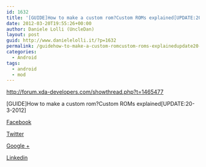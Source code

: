 ```yaml
---
id: 1632
title: '[GUIDE]How to make a custom rom?Custom ROMs explained[UPDATE:20-3-2012]'
date: 2012-03-20T19:55:26+00:00
author: Daniele Lolli (UncleDan)
layout: post
guid: http://www.danielelolli.it/?p=1632
permalink: /guidehow-to-make-a-custom-romcustom-roms-explainedupdate20-3-2012-03-2012.html
categories:
  - Android
tags:
  - android
  - mod
---
```

http://forum.xda-developers.com/showthread.php?t=1465477
  
[GUIDE]How to make a custom rom?Custom ROMs explained[UPDATE:20-3-2012]

<div class="container_share">
  <a href="http://www.facebook.com/sharer.php?u=http://www.danielelolli.it/guidehow-to-make-a-custom-romcustom-roms-explainedupdate20-3-2012-03-2012.html&t=[GUIDE]How to make a custom rom?Custom ROMs explained[UPDATE:20-3-2012]" target="_blank" class="button_purab_share facebook"><span><i class="icon-facebook"></i></span>
  
  <p>
    Facebook
  </p></a> 
  
  <a href="http://twitter.com/share?url=http://www.danielelolli.it/guidehow-to-make-a-custom-romcustom-roms-explainedupdate20-3-2012-03-2012.html&text=[GUIDE]How to make a custom rom?Custom ROMs explained[UPDATE:20-3-2012]" target="_blank" class="button_purab_share twitter"><span><i class="icon-twitter"></i></span>
  
  <p>
    Twitter
  </p></a> 
  
  <a href="https://plus.google.com/share?url=http://www.danielelolli.it/guidehow-to-make-a-custom-romcustom-roms-explainedupdate20-3-2012-03-2012.html" target="_blank" class="button_purab_share google-plus"><span><i class="icon-google-plus"></i></span>
  
  <p>
    Google +
  </p></a> 
  
  <a href="http://www.linkedin.com/shareArticle?mini=true&url=http://www.danielelolli.it/guidehow-to-make-a-custom-romcustom-roms-explainedupdate20-3-2012-03-2012.html&title=[GUIDE]How to make a custom rom?Custom ROMs explained[UPDATE:20-3-2012]" target="_blank" class="button_purab_share linkedin"><span><i class="icon-linkedin"></i></span>
  
  <p>
    Linkedin
  </p></a>
</div>